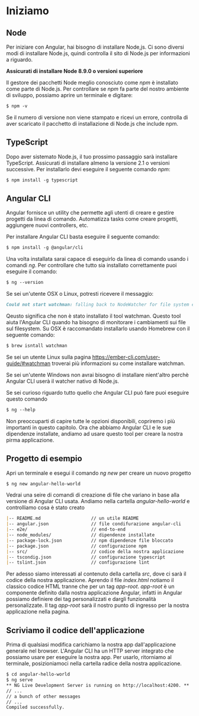 # Iniziamo

## Node
Per iniziare con Angular, hai bisogno di installare Node,js. Ci sono diversi modi di installare Node.js, quindi controlla il sito di Node.js per informazioni a riguardo.

**Assicurati di installare Node 8.9.0 o versioni superiore**

Il gestore dei pacchetti Node meglio conosciuto come *npm* è installato come parte di Node.js. Per controllare se *npm* fa parte del nostro ambiente di sviluppo, possiamo aprire un terminale e digitare:

```markdown
$ npm -v
```

Se il numero di versione non viene stampato e ricevi un errore, controlla di aver scaricato il pacchetto di installazione di Node.js che include npm.

## TypeScript
Dopo aver sistemato Node.js, il tuo prossimo passaggio sarà installare TypeScript. Assicurati di installare almeno la versione 2.1 o versioni successive. Per installarlo devi eseguire il seguente comando *npm*:

```markdown
$ npm install -g typescript
```

## Angular CLI
Angular fornisce un utility che permette agli utenti di creare e gestire progetti da linea di comando. Automatizza tasks come creare progetti, aggiungere nuovi controllers, etc. 

Per installare Angular CLI basta eseguire il seguente comando:

```markdown
$ npm install -g @angular/cli
```
Una volta installata sarai capace di eseguirlo da linea di comando usando i comandi *ng*. 
Per controllare che tutto sia installato correttamente puoi eseguire il comando:

```markdown
$ ng --version
```
Se sei un'utente OSX o Linux, potresti ricevere il messaggio:

```markdown
Could not start watchman: falling back to NodeWatcher for file system events.
```
Qeusto significa che non è stato installato il tool watchman. Questo tool aiuta l'Angular CLI quando ha bisogno di monitorare i cambiamenti sui file sul filesystem.
Su OSX è raccomandato installarlo usando Homebrew con il seguente comando:

```markdown
$ brew isntall watchman
```
Se sei un utente Linux sulla pagina https://ember-cli.com/user-guide/#watchman troverai più informazioni su come installare watchman.

Se sei un'utente Windows non avrai bisogno di installare nient'altro perchè Angular CLI userà il watcher nativo di Node.js.

Se sei curioso riguardo tutto quello che Angular CLI può fare puoi eseguire questo comando

```markdown
$ ng --help
```
Non preoccuparti di capire tutte le opzioni disponibili, copriremo i più importanti in questo capitolo.
Ora che abbiamo Angular CLI e le sue dipendenze installate, andiamo ad usare questo tool per creare la nostra pirma applicazione.

## Progetto di esempio
Apri un terminale e esegui il comando *ng new* per creare un nuovo progetto
```markdown
$ ng new angular-hello-world
```
Vedrai una seire di comandi di creazione di file che variano in base alla versione di Angular CLI usata.
Andiamo nella cartella *angular-hello-world* e controlliamo cosa è stato creato
```markdown
|-- README.md                   // un utile README
|-- angular.json                // file condifurazione angular-cli
|-- e2e/                        // end-to-end
|-- node_modules/               // dipendenze installate
|-- package-lock.json           // npm dipendenze file bloccato
|-- package.json                // configurazione npm
|-- src/                        // codice della nostra applicazione
|-- tscondig.json               // configurazione typescript
|-- tslint.json                 // configurazione lint
```
Per adesso siamo interessati al contenuto della cartella *src*, dove ci sarà il codice della nostra applicazione. 
Aprendo il file *index.html* notiamo il classico codice HTML tranne che per un tag *app-root*.
*app-root* è un componente definito dalla nostra applicazione Angular, infatti in Angular possiamo definiere dei tag personalizzati e dargli funzionalità personalizzate. Il tag *app-root* sarà il nostro punto di ingresso per la nostra applicazione nella pagina. 

## Scriviamo il codice dell'applicazione

Prima di qualsiasi modifica carichiamo la nostra app dall'applicazione generale nel browser. L'Angular CLI ha un HTTP server integrato che possiamo usare per eseguire la nostra app. Per usarlo, ritorniamo al terminale, posizioniamoci nella cartella radice della nostra applicazione.

```markdown
$ cd angular-hello-world
$ ng serve
** NG Live Development Server is running on http://localhost:4200. **
// ...
// a bunch of other messages
// ...
Compiled successfully.
```